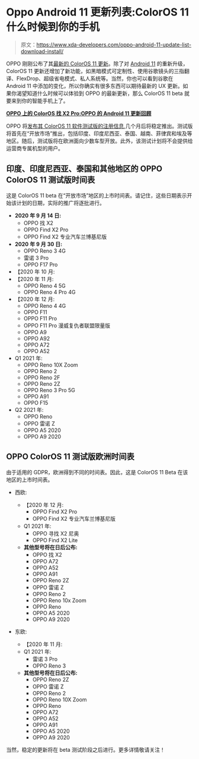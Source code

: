 # Oppo Android 11 更新列表:ColorOS 11 什么时候到你的手机

> 原文：<https://www.xda-developers.com/oppo-android-11-update-list-download-install/>

OPPO 刚刚公布了其[最新的 ColorOS 11 更新](https://www.xda-developers.com/oppo-unveils-coloros-11-based-on-android-11/)。除了对 [Android 11](https://www.xda-developers.com/android-11-stable-google-pixel-oneplus-xiaomi-realme-oppo/) 的重新升级，ColorOS 11 更新还增加了新功能，如黑暗模式可定制性、使用谷歌镜头的三指翻译、FlexDrop、超级省电模式、私人系统等。当然，你也可以看到谷歌在 Android 11 中添加的变化，所以你确实有很多东西可以期待最新的 UX 更新。如果你渴望知道什么时候可以体验到 OPPO 的最新更新，那么 ColorOS 11 beta 就要来到你的智能手机上了。

**[OPPO 上的 ColorOS 找 X2 Pro:OPPO 的 Android 11 更新回顾](https://www.xda-developers.com/coloros-11-android-11-oppo-review/)**

OPPO 将[发布其 ColorOS 11 软件测试版的注册信息](https://twitter.com/colorosglobal/status/1305440306540810240),几个月后将稳定推出。测试版将首先在“开放市场”推出，包括印度、印度尼西亚、泰国、越南、菲律宾和埃及等地区。随后，测试版将在欧洲面向少数车型开放。此外，该测试计划将不会提供给运营商专属机型的用户。

## 印度、印度尼西亚、泰国和其他地区的 OPPO ColorOS 11 测试版时间表

这是 ColorOS 11 beta 在“开放市场”地区的上市时间表。请记住，这些日期表示开始该计划的日期，实际的推广将逐批进行。

*   **2020 年 9 月 14 日:**
    *   OPPO 找 X2
    *   OPPO Find X2 Pro
    *   OPPO Find X2 专业汽车兰博基尼版
*   **2020 年 9 月 30 日:**
    *   OPPO Reno 3 4G
    *   雷诺 3 Pro
    *   OPPO F17 Pro
*   【2020 年 10 月:
*   【2020 年 11 月:
    *   OPPO Reno 4 5G
    *   OPPO Reno 4 Pro 4G
*   【2020 年 12 月:
    *   OPPO Reno 4 4G
    *   OPPO F11
    *   OPPO F11 Pro
    *   OPPO F11 Pro 漫威复仇者联盟限量版
    *   OPPO A9
    *   OPPO A92
    *   OPPO A72
    *   OPPO A52
*   Q1 2021 年:
    *   OPPO Reno 10X Zoom
    *   OPPO Reno 2
    *   OPPO Reno 2F
    *   OPPO Reno 2Z
    *   OPPO Reno 3 Pro 5G
    *   OPPO A91
    *   OPPO F15
*   Q2 2021 年:
    *   OPPO Reno
    *   OPPO 雷诺 Z
    *   OPPO A5 2020
    *   OPPO A9 2020

## OPPO ColorOS 11 测试版欧洲时间表

由于适用的 GDPR，欧洲得到不同的时间表。因此，这是 ColorOS 11 Beta 在该地区的上市时间表。

*   西欧:
    *   【2020 年 12 月:
        *   OPPO Find X2 Pro
        *   OPPO Find X2 专业汽车兰博基尼版
    *   Q1 2021 年:
        *   OPPO 寻找 X2 尼奥
        *   OPPO Find X2 Lite
    *   **其他型号将在日后公布:**
        *   OPPO 找 X2
        *   OPPO A72
        *   OPPO A52
        *   OPPO A91
        *   OPPO Reno 2Z
        *   OPPO 雷诺 Z
        *   OPPO Reno 2
        *   OPPO Reno 10x Zoom
        *   OPPO Reno
        *   OPPO A5 2020
        *   OPPO A9 2020

*   东欧:
    *   【2020 年 11 月:
    *   Q1 2021 年:
        *   雷诺 3 Pro
        *   OPPO Reno 3
    *   **其他型号将在日后公布:**
        *   OPPO Reno 2Z
        *   OPPO 雷诺 Z
        *   OPPO Reno 2
        *   OPPO Reno 10X Zoom
        *   OPPO Reno
        *   OPPO A72
        *   OPPO A52
        *   OPPO A91
        *   OPPO A5 2020
        *   OPPO A9 2020

当然，稳定的更新将在 beta 测试阶段之后进行。更多详情敬请关注！